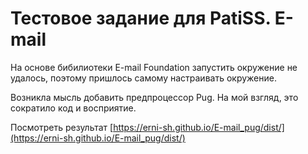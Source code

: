 # Тестовое задание для PatiSS. E-mail

На основе бибилиотеки E-mail Foundation запустить окружение не удалось, поэтому пришлось самому настраивать окружение.

Возникла мысль добавить предпроцессор Pug. На мой взгляд, это сократило код и восприятие.

Посмотреть результат [https://erni-sh.github.io/E-mail_pug/dist/](https://erni-sh.github.io/E-mail_pug/dist/)

